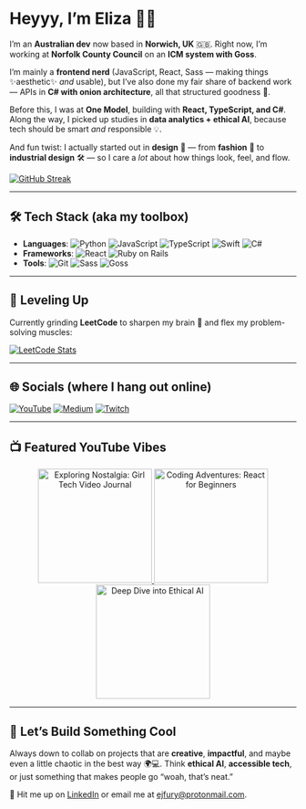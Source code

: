 
# Heyyy, I’m Eliza 👋✨

I’m an **Australian dev** now based in **Norwich, UK** 🇬🇧. Right now, I’m working at **Norfolk County Council** on an **ICM system with Goss**.

I’m mainly a **frontend nerd** (JavaScript, React, Sass — making things ✨aesthetic✨ *and* usable), but I’ve also done my fair share of backend work — APIs in **C# with onion architecture**, all that structured goodness 🧅.

Before this, I was at **One Model**, building with **React, TypeScript, and C#**. Along the way, I picked up studies in **data analytics + ethical AI**, because tech should be smart *and* responsible 💡.

And fun twist: I actually started out in **design** 🎨 — from **fashion** 👗 to **industrial design** 🛠️ — so I care a *lot* about how things look, feel, and flow.

[![GitHub Streak](https://streak-stats.demolab.com/?user=Efury1)](https://git.io/streak-stats)

---

## 🛠️ Tech Stack (aka my toolbox)

* **Languages**: ![Python](https://img.shields.io/badge/-Python-3776AB?logo=python\&logoColor=white) ![JavaScript](https://img.shields.io/badge/-JavaScript-F7DF1E?logo=javascript\&logoColor=white) ![TypeScript](https://img.shields.io/badge/-TypeScript-3178C6?logo=typescript\&logoColor=white) ![Swift](https://img.shields.io/badge/-Swift-FA7343?logo=swift\&logoColor=white) ![C#](https://img.shields.io/badge/-C%23-239120?logo=csharp\&logoColor=white)
* **Frameworks**: ![React](https://img.shields.io/badge/-React-61DAFB?logo=react\&logoColor=white) ![Ruby on Rails](https://img.shields.io/badge/-Ruby_on_Rails-CC0000?logo=rubyonrails\&logoColor=white)
* **Tools**: ![Git](https://img.shields.io/badge/-Git-F05032?logo=git\&logoColor=white) ![Sass](https://img.shields.io/badge/-Sass-CC6699?logo=sass\&logoColor=white) ![Goss](https://img.shields.io/badge/-Goss-2C3E50?logoColor=white)

---

## 🚀 Leveling Up

Currently grinding **LeetCode** to sharpen my brain 🧠 and flex my problem-solving muscles:

[![LeetCode Stats](https://leetcard.jacoblin.cool/ejfury1?theme=dark)](https://leetcode.com/ejfury1/)

---

## 🌐 Socials (where I hang out online)

[![YouTube](https://img.shields.io/badge/YouTube-Channel-FF0000?logo=youtube\&logoColor=white)](https://www.youtube.com/channel/UCCwlIqh6VjXceir9BHMl_YQ)
[![Medium](https://img.shields.io/badge/Medium-Blog-12100E?logo=medium\&logoColor=white)](https://medium.com/@girlchronicallyonline)
[![Twitch](https://img.shields.io/badge/-Twitch-9146FF?logo=twitch\&logoColor=white)](https://www.twitch.tv/girlchronicallyonline)

---

## 📺 Featured YouTube Vibes

<div align="center"> 
  <a href="https://www.youtube.com/watch?v=N73EDqPEJTw&t=3s"> 
    <img src="https://img.youtube.com/vi/N73EDqPEJTw/0.jpg" alt="Exploring Nostalgia: Girl Tech Video Journal" width="200"> 
  </a> 
  <a href="https://www.youtube.com/watch?v=acHNolwi39s&t=7s"> 
    <img src="https://img.youtube.com/vi/acHNolwi39s/0.jpg" alt="Coding Adventures: React for Beginners" width="200"> 
  </a> 
  <a href="https://www.youtube.com/watch?v=hdtDpbHnw38&t=333s"> 
    <img src="https://img.youtube.com/vi/hdtDpbHnw38/0.jpg" alt="Deep Dive into Ethical AI" width="200"> 
  </a> 
</div>  

---

## 🤝 Let’s Build Something Cool

Always down to collab on projects that are **creative**, **impactful**, and maybe even a little chaotic in the best way 🌍💻.
Think **ethical AI**, **accessible tech**, or just something that makes people go “woah, that’s neat.”

📩 Hit me up on [LinkedIn](https://www.linkedin.com/in/eliza-fury-3004b3110/) or email me at [ejfury@protonmail.com](mailto:ejfury@protonmail.com).


